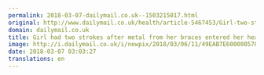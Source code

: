 ```yaml
---
permalink: 2018-03-07-dailymail.co.uk--1503215017.html
original: http://www.dailymail.co.uk/health/article-5467453/Girl-two-strokes-metal-braces-entered-heart.html?ITO=1490&ns_mchannel=rss&ns_campaign=1490
domain: dailymail.co.uk
title: Girl had two strokes after metal from her braces entered her heart
image: http://i.dailymail.co.uk/i/newpix/2018/03/06/11/49EAB7E600000578-0-image-a-46_1520335579423.jpg
date: 2018-03-07 03:03:27
translations: en
---
```


